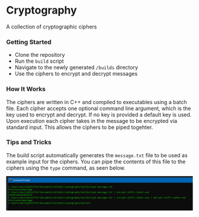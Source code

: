# Cryptography
A collection of cryptographic ciphers

### Getting Started

 - Clone the repository
 - Run the `build` script
 - Navigate to the newly generated `/builds` directory
 - Use the ciphers to encrypt and decrypt messages
 
 ### How It Works

The ciphers are written in C++ and compiled to executables using a batch file. Each cipher accepts one optional command line argument, which is the key used to encrypt and decrypt. If no key is provided a default key is used. Upon execution each cipher takes in the message to be encrypted via standard input. This allows the ciphers to be piped togehter.

### Tips and Tricks

The build script automatically generates the `message.txt` file to be used as example input for the ciphers. You can pipe the contents of this file to the ciphers using the `type` command, as seen below.

![pipe example](https://github.com/davidjpfeiffer/cryptography/blob/master/resources/pipe-example.png)
